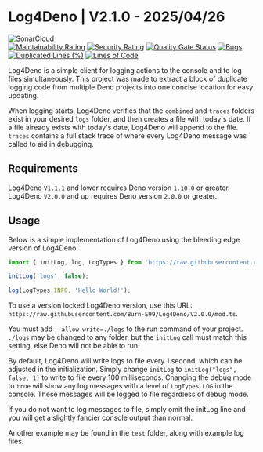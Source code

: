 # Log4Deno | V2.1.0 - 2025/04/26

[![SonarCloud](https://sonarcloud.io/images/project_badges/sonarcloud-orange.svg)](https://sonarcloud.io/summary/new_code?id=Log4Deno)\
[![Maintainability Rating](https://sonarcloud.io/api/project_badges/measure?project=Log4Deno&metric=sqale_rating)](https://sonarcloud.io/summary/new_code?id=Log4Deno) [![Security Rating](https://sonarcloud.io/api/project_badges/measure?project=Log4Deno&metric=security_rating)](https://sonarcloud.io/summary/new_code?id=Log4Deno) [![Quality Gate Status](https://sonarcloud.io/api/project_badges/measure?project=Log4Deno&metric=alert_status)](https://sonarcloud.io/summary/new_code?id=Log4Deno) [![Bugs](https://sonarcloud.io/api/project_badges/measure?project=Log4Deno&metric=bugs)](https://sonarcloud.io/summary/new_code?id=Log4Deno) [![Duplicated Lines (%)](https://sonarcloud.io/api/project_badges/measure?project=Log4Deno&metric=duplicated_lines_density)](https://sonarcloud.io/summary/new_code?id=Log4Deno) [![Lines of Code](https://sonarcloud.io/api/project_badges/measure?project=Log4Deno&metric=ncloc)](https://sonarcloud.io/summary/new_code?id=Log4Deno)

Log4Deno is a simple client for logging actions to the console and to log files simultaneously. This project was made to extract a block of duplicate logging code from multiple Deno projects into one concise location for easy updating.

When logging starts, Log4Deno verifies that the `combined` and `traces` folders exist in your desired `logs` folder, and then creates a file with today's date. If a file already exists with today's date, Log4Deno will append to the file. `traces` contains a full stack trace of where every Log4Deno message was called to aid in debugging.

## Requirements

Log4Deno `V1.1.1` and lower requires Deno version `1.10.0` or greater.\
Log4Deno `V2.0.0` and up requires Deno version `2.0.0` or greater.

## Usage

Below is a simple implementation of Log4Deno using the bleeding edge version of Log4Deno:

```ts
import { initLog, log, LogTypes } from 'https://raw.githubusercontent.com/Burn-E99/Log4Deno/master/mod.ts';

initLog('logs', false);

log(LogTypes.INFO, 'Hello World!');
```

To use a version locked Log4Deno version, use this URL: `https://raw.githubusercontent.com/Burn-E99/Log4Deno/V2.0.0/mod.ts`.

You must add `--allow-write=./logs` to the run command of your project. `./logs` may be changed to any folder, but the `initLog` call must match this setting, else Deno will not be able to run.

By default, Log4Deno will write logs to file every 1 second, which can be adjusted in the initialization. Simply change `initLog` to `initLog("logs", false, 1)` to write to file every 100 milliseconds. Changing the debug mode to `true` will show any log messages with a level of `LogTypes.LOG` in the console. These messages will be logged to file regardless of debug mode.

If you do not want to log messages to file, simply omit the initLog line and you will get a slightly fancier console output than normal.

Another example may be found in the `test` folder, along with example log files.
